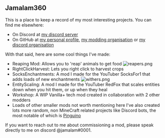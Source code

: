 ## Jamalam360

This is a place to keep a record of my most interesting projects.
You can find me elsewhere:
- On Discord at [my discord server](https://discord.gg/MqXWZaKUvp)
- On GitHub at [my personal profile](https://github.com/Jamalam360), [my modding organisation](https://github.com/JamCoreModding) or [my discord organisation](https://github.com/JamCoreDiscord)

With that said, here are some cool things I've made:
- Reaping Mod:
	Allows you to 'reap' animals to get food
    ![reapers.png]({{site.baseurl}}/img/reapers.png)
- RightClickHarvest:
	Lets you right click to harvest crops
- SocksEnchantments:
	A mod I made for the YouTuber SocksFor1 that adds loads of new enchantments
	![withers.png]({{site.baseurl}}/img/withers.png)
- EntityScaling:
	A mod I made for the YouTuber RedFox that scales entities down when you hit them, or up when they heal
- Workshop:
	A WIP Vanilla+ tech mod created in collaboration with 2 other modders
- Loads of other smaller mods not worth mentioning here
I've also created lots more random, non MineCraft related projects like Discord bots, the most notable of which is [Pinguino](https://github.com/JamCoreDiscord/Pinguino)

If you want to reach out to me about commissioning a mod, please speak directly to me on discord @jamalam#0001.




